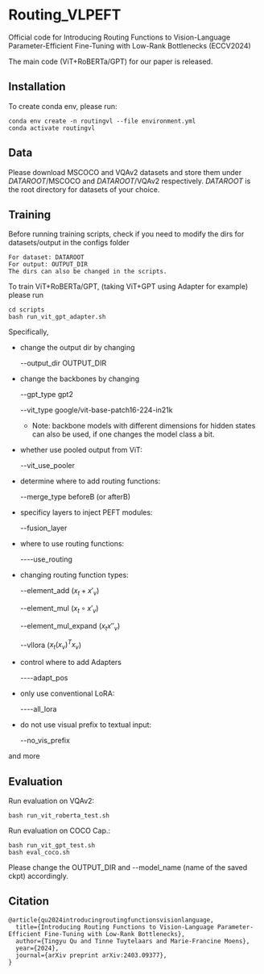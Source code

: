 # Routing_VLPEFT
Official code for Introducing Routing Functions to Vision-Language Parameter-Efficient Fine-Tuning with Low-Rank Bottlenecks (ECCV2024)

The main code (ViT+RoBERTa/GPT) for our paper is released.

## Installation
To create conda env, please run:

    conda env create -n routingvl --file environment.yml
    conda activate routingvl

## Data
Please download MSCOCO and VQAv2 datasets and store them under *DATAROOT*/MSCOCO and *DATAROOT*/VQAv2 respectively. *DATAROOT* is the root directory for datasets of your choice.

## Training
Before running training scripts, check if you need to modify the dirs for datasets/output in the configs folder

    For dataset: DATAROOT
    For output: OUTPUT_DIR
    The dirs can also be changed in the scripts.

To train ViT+RoBERTa/GPT, (taking ViT+GPT using Adapter for example) please run

    cd scripts
    bash run_vit_gpt_adapter.sh

Specifically,
* change the output dir by changing

    --output_dir OUTPUT_DIR

* change the backbones by changing
    
    --gpt_type gpt2

    --vit_type google/vit-base-patch16-224-in21k
    
    * Note: backbone models with different dimensions for hidden states can also be used, if one changes the model class a bit.

* whether use pooled output from ViT:
    
    --vit_use_pooler

* determine where to add routing functions:
    
    --merge_type beforeB (or afterB)

* specificy layers to inject PEFT modules:

    --fusion_layer

* where to use routing functions:

    ----use_routing

* changing routing function types:

    --element_add ($x_t + x'_v$)

    --element_mul ($x_t \circ x'_v$)
    
    --element_mul_expand ($x_t  x''_v$)
    
    --vllora ($x_t (x_v)^T  x_v$)

* control where to add Adapters

    ----adapt_pos

* only use conventional LoRA:

    ----all_lora

* do not use visual prefix to textual input:

    --no_vis_prefix

and more


## Evaluation
Run evaluation on VQAv2:
    
    bash run_vit_roberta_test.sh

Run evaluation on COCO Cap.:

    bash run_vit_gpt_test.sh
    bash eval_coco.sh

Please change the OUTPUT_DIR and --model_name (name of the saved ckpt) accordingly.


## Citation

    @article{qu2024introducingroutingfunctionsvisionlanguage,
      title={Introducing Routing Functions to Vision-Language Parameter-Efficient Fine-Tuning with Low-Rank Bottlenecks}, 
      author={Tingyu Qu and Tinne Tuytelaars and Marie-Francine Moens},
      year={2024},
      journal={arXiv preprint arXiv:2403.09377},
    }
